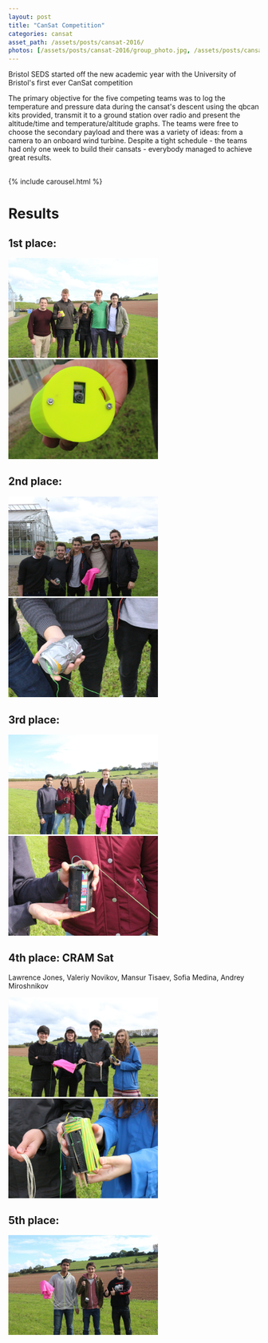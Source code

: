 ```yaml
---
layout: post
title: "CanSat Competition"
categories: cansat
asset_path: /assets/posts/cansat-2016/
photos: [/assets/posts/cansat-2016/group_photo.jpg, /assets/posts/cansat-2016/receiving_on_laptop.jpg, /assets/posts/cansat-2016/field_drone_waiting.jpg]
---
```


Bristol SEDS started off the new academic year with the University of Bristol's first ever CanSat competition

<!--more-->

The primary objective for the five competing teams was to log the temperature and pressure data during the cansat's descent using the qbcan kits provided, transmit it to a ground station over radio and present the altitude/time and temperature/altitude graphs.
The teams were free to choose the secondary payload and there was a variety of ideas: from a camera to an onboard wind turbine.
Despite a tight schedule - the teams had only one week to build their cansats - everybody managed to achieve great results.

<br/>
{% include carousel.html %}
<br/>

# Results

## 1st place: 

<style>
    div.imgContainer {
      display:inline-block;
    }
</style>

<div class="image123">
    <div class="imgContainer">
        <img src="/assets/posts/cansat-2016/team_bnoc.jpg" width="300"/>
    </div>
    <div class="imgContainer">
        <img src="/assets/posts/cansat-2016/team_bnoc_camera.jpg" width="300"/>
    </div>
</div>

## 2nd place:

<div class="image123">
    <div class="imgContainer">
        <img src="/assets/posts/cansat-2016/can_pellegrino.jpg" width="300"/>
    </div>
    <div class="imgContainer">
        <img src="/assets/posts/cansat-2016/can_pellegrino_can.jpg" width="300"/>
    </div>
</div>

## 3rd place:

<div class="image123">
    <div class="imgContainer">
        <img src="/assets/posts/cansat-2016/yes_we_fan.jpg" width="300"/>
    </div>
    <div class="imgContainer">
        <img src="/assets/posts/cansat-2016/yes_we_fan_can.jpg" width="300"/>
    </div>
</div>

## 4th place: CRAM Sat

Lawrence Jones, Valeriy Novikov, Mansur Tisaev, Sofia Medina, Andrey Miroshnikov

<div class="image123">
    <div class="imgContainer">
        <img src="/assets/posts/cansat-2016/cram_sat.jpg" width="300"/>
    </div>
    <div class="imgContainer">
        <img src="/assets/posts/cansat-2016/cram_sat_can.jpg" width="300"/>
    </div>
</div>

## 5th place:

<div class="image123">
    <div class="imgContainer">
        <img src="/assets/posts/cansat-2016/A_team.jpg" width="300"/>
    </div>
</div>
